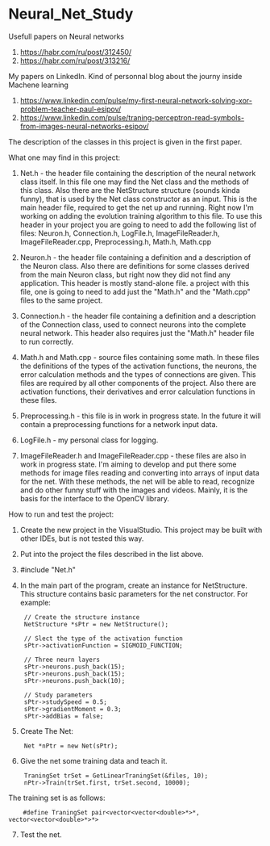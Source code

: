 # Neural_Net_Study

Usefull papers on Neural networks
1. https://habr.com/ru/post/312450/
2. https://habr.com/ru/post/313216/

My papers on LinkedIn. Kind of personnal blog about the journy inside Machene learning

1. https://www.linkedin.com/pulse/my-first-neural-network-solving-xor-problem-teacher-paul-esipov/
2. https://www.linkedin.com/pulse/traning-perceptron-read-symbols-from-images-neural-networks-esipov/

The description of the classes in this project is given in the first paper.

What one may find in this project:
1. Net.h - the header file containing the description of the neural network class itself. In this file one may find the Net class and the methods of this class. Also there are the NetStructure structure (sounds kinda funny), that is used by the Net class constructor as an input. This is the main header file, required to get the net up and running. Right now I'm working on adding the evolution training algorithm to this file. To use this header in your project you are going to need to add the following list of files: Neuron.h, Connection.h, LogFile.h, ImageFileReader.h, ImageFileReader.cpp, Preprocessing.h, Math.h, Math.cpp

2. Neuron.h - the header file containing a definition and a description of the Neuron class. Also there are definitions for some classes derived from the main Neuron class, but right now they did not find any application. This header is mostly stand-alone file. a project with this file, one is going to need to add just the "Math.h" and the "Math.cpp" files to the same project.

3. Connection.h - the header file containing a definition and a description of the Connection class, used to connect neurons into the complete neural network. This header also requires just the "Math.h" header file to run correctly.

4. Math.h and Math.cpp - source files containing some math. In these files the definitions of the types of the activation functions, the neurons, the error calculation methods and the types of connections are given. This files are required by all other components of the project. Also there are activation functions, their derivatives and error calculation functions in these files.

5. Preprocessing.h - this file is in work in progress state. In the future it will contain a preprocessing functions for a network input data.

6. LogFile.h - my personal class for logging.

7. ImageFileReader.h and ImageFileReader.cpp - these files are also in work in progress state. I'm aiming to develop and put there some methods for image files reading and converting into arrays of input data for the net. With these methods, the net will be able to read, recognize and do other funny stuff with the images and videos. Mainly, it is the basis for the interface to the OpenCV library.

How to run and test the project:

1. Create the new project in the VisualStudio. This project may be built with other IDEs, but is not tested this way.

2. Put into the project the files described in the list above.

3. #include "Net.h"

4. In the main part of the program, create an instance for NetStructure. This structure contains basic parameters for the net constructor. For example:

		// Create the structure instance
		NetStructure *sPtr = new NetStructure();
		
		// Slect the type of the activation function
		sPtr->activationFunction = SIGMOID_FUNCTION;
		
		// Three neurn layers
		sPtr->neurons.push_back(15);
		sPtr->neurons.push_back(15);
		sPtr->neurons.push_back(10);
		
		// Study parameters
		sPtr->studySpeed = 0.5;
		sPtr->gradientMoment = 0.3;
		sPtr->addBias = false;

5. Create The Net:

		Net *nPtr = new Net(sPtr);

6. Give the net some training data and teach it.

		TraningSet trSet = GetLinearTraningSet(&files, 10);
		nPtr->Train(trSet.first, trSet.second, 10000);
		
The training set is as follows:

		#define TraningSet pair<vector<vector<double>*>*, vector<vector<double>*>*>

7. Test the net.

